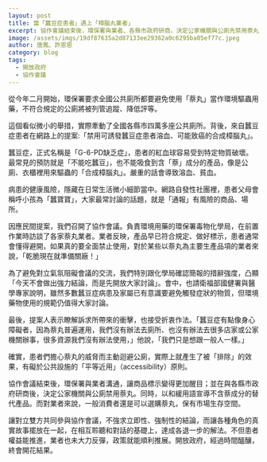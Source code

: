 ```yaml
---
layout: post
title: 當「蠶豆症患者」遇上「樟腦丸業者」
excerpt: 協作會議結束後，環保署與業者、各縣市政府研商，決定公家機關與公廁先禁用萘丸。
image: /assets/imgs/19df87635a2d87133ee29362a0c6295ba05ef77c.jpeg
author: 唐鳳、許恩恩
category: blog
tags: 
  - 開放政府
  - 協作會議
---
```



從今年二月開始，環保署要求全國公共廁所都要避免使用「萘丸」當作環境驅蟲用藥，不符合規定的公廁將被列管追蹤、降低評等。

這個看似微小的舉措，實際牽動了全國各縣市四萬多座公共廁所。背後，來自蠶豆症患者在網路上的提案:「禁用可誘發蠶豆症患者溶血、可能致癌的合成樟腦丸」。

蠶豆症，正式名稱是「G-6-PD缺乏症」，患者的紅血球容易受到特定物質破壞。最常見的預防就是「不能吃蠶豆」，也不能吸食到含「萘」成分的產品，像是公廁、衣櫃裡用來驅蟲的「合成樟腦丸」。嚴重的話會導致溶血、貧血。

病患的健康風險，隱藏在日常生活微小細節當中。網路自發性社團裡，患者父母會稱呼小孩為「蠶寶寶」，大家最常討論的話題，就是「通報」有風險的商品、場所。

因應民間提案，我們召開了協作會議。負責環境用藥的環保署毒物化學局，在前置作業時訪談了各家萘丸業者。業者反映，產品早已符合規定、做好標示，患者通常會懂得避開，如果真的要全面禁止使用，對於某些以萘丸為主要生產品項的業者來說，「乾脆現在就準備關廠！」

為了避免對立氣氛阻礙會議的交流，我們特別跟化學局確認簡報的措辭強度，凸顯「今天不會做出強力結論，而是先開放大家討論」。會中，也請衛福部國健署與醫學專家說明，雖然多數蠶豆症病患及家屬已有意識要避免觸發症狀的物質，但環境藥物使用的規範仍值得大家討論。

最後，提案人表示瞭解訴求所帶來的衝擊，也接受折衷作法。「蠶豆症有點像身心障礙者，因為萘丸普遍運用，我們沒有辦法去廁所、也沒有辦法去很多店家或公家機關辦事，很多資源我們沒有辦法使用，」他說，「我們只是想跟一般人一樣。」

確實，患者們擔心萘丸的威脅而主動迴避公廁，實際上就產生了被「排除」的效果，有礙於公共設施的「平等近用」（accessibility）原則。

協作會議結束後，環保署與業者溝通，讓商品標示變得更加醒目；並在與各縣市政府研商後，決定公家機關與公廁禁用萘丸。同時，以和緩用語宣導不含萘成分的替代產品。而對業者來說，一般消費者還是可以選購萘丸，保有市場生存空間。

讓對立雙方共同參與協作會議，不強求立即性、強制性的結論，而讓各種角色的真實故事擺放在一起，在相互聆聽和對話的基礎上，達成各退一步的解法。不但患者權益能推進，業者也未大力反彈，政策就能順利推展。開放政府，經過時間醞釀，終會開花結果。


